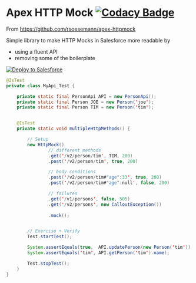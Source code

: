 # Apex HTTP Mock [![Codacy Badge](https://api.codacy.com/project/badge/Grade/3814b20244d14e3d846ff05dfd3c2e2a)](https://www.codacy.com/app/rsoesemann/apex-httpmock?utm_source=github.com&amp;utm_medium=referral&amp;utm_content=rsoesemann/apex-httpmock&amp;utm_campaign=Badge_Grade)

From https://github.com/rsoesemann/apex-httpmock

Simple library to make HTTP Mocks in Salesforce more readable by

 - using a fluent API
 - removing some of the boilerplate
 
<a href="https://githubsfdeploy.herokuapp.com?owner=rsoesemann&repo=apex-httpmock">
  <img alt="Deploy to Salesforce"
       src="https://raw.githubusercontent.com/afawcett/githubsfdeploy/master/src/main/webapp/resources/img/deploy.png">
</a>

```java
@IsTest
private class MyApi_Test {

    private static final PersonApi API = new PersonApi();
    private static final Person JOE = new Person('joe');
    private static final Person TIM = new Person('tim');


    @IsTest
    private static void multipleHttpMethods() {

        // Setup
        new HttpMock()
                // different methods
                .get('/v2/person/tim', TIM, 200)
                .post('/v2/person/tim', true, 200)

                // body conditions
                .post('/v2/person/tim#"age":33', true, 200)
                .post('/v2/person/tim#"age":null', false, 200)

                // failures
                .get('/v1/persons', false, 505)
                .get('/v2/persons', new CalloutException())
                
                .mock();


        // Exercise + Verify
        Test.startTest();

        System.assertEquals(true,  API.updatePerson(new Person('tim')) );
        System.assertEquals('tim', API.getPerson('tim').name);

        Test.stopTest();
    }
}
```
